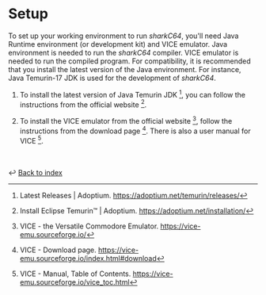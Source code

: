 # Setup

To set up your working environment to run _sharkC64_, you'll need Java Runtime
environment (or development kit) and VICE emulator.
Java environment is needed to run the _sharkC64_ compiler.
VICE emulator is needed to run the compiled program.
For compatibility, it is recommended that you install the latest version
of the Java environment. For instance, Java Temurin-17 JDK is used for the development of
_sharkC64_. 


1. To install the latest version of Java Temurin JDK [^1], 
   you can follow the instructions from the official website [^2].

2. To install the VICE emulator from the official website [^3], 
   follow the instructions from the download page [^4]. 
   There is also a user manual for VICE [^5]. 

<br /><br />
:leftwards_arrow_with_hook: [Back to index](../index.md)



[^1]: Latest Releases | Adoptium. https://adoptium.net/temurin/releases/ 

[^2]: Install Eclipse Temurin™ | Adoptium. https://adoptium.net/installation/ 

[^3]: VICE - the Versatile Commodore Emulator. https://vice-emu.sourceforge.io/ 

[^4]: VICE - Download page. https://vice-emu.sourceforge.io/index.html#download

[^5]: VICE - Manual, Table of Contents. https://vice-emu.sourceforge.io/vice_toc.html 
